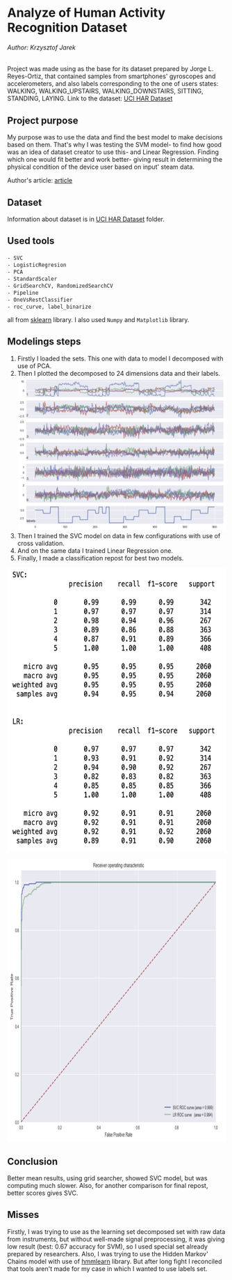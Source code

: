 # Analyze of Human Activity Recognition Dataset
###### Author: Krzysztof Jarek


Project was made using as the base for its dataset prepared by Jorge L. Reyes-Ortiz, that contained samples from smartphones' gyroscopes and accelerometers, and also labels corresponding to the one of users states: WALKING, WALKING_UPSTAIRS, WALKING_DOWNSTAIRS, SITTING, STANDING, LAYING. Link to the dataset: [UCI HAR Dataset](https://archive.ics.uci.edu/ml/datasets/human+activity+recognition+using+smartphones)

## Project purpose
My purpose was to use the data and find the best model to make decisions based on them. That's why I was testing the SVM model- to find how good was an idea of dataset creator to use this- and Linear Regression. Finding which one would fit better and work better- giving result in determining the physical condition of the device user based on input' steam data.

Author's article: [article](https://www.elen.ucl.ac.be/Proceedings/esann/esannpdf/es2013-84.pdf)

## Dataset

Information about dataset is in [UCI HAR Dataset](https://github.com/KrzysiekJa/ML-project-on-HAR-Dataset/tree/master/UCI%20HAR%20Dataset) folder.

## Used tools
```
- SVC
- LogisticRegresion
- PCA
- StandardScaler
- GridSearchCV, RandomizedSearchCV
- Pipeline
- OneVsRestClassifier
- roc_curve, label_binarize
```
all from [sklearn](https://sklearn.org) library. I also used `Numpy` and `Matplotlib` library.

## Modelings steps

1. Firstly I loaded the sets. This one with data to model I decomposed with use of PCA.
2. Then I plotted the decomposed to 24 dimensions data and their labels.
![alt text](https://github.com/KrzysiekJa/ML-project-on-HAR-Dataset/blob/master/plot.png "Plot")
3. Then I trained the SVC model on data in few configurations with use of cross validation.
4. And on the same data I trained Linear Regression one.
5. Finally, I made a classification repost for best two models.
<p align="center"><img src="https://github.com/KrzysiekJa/ML-project-on-HAR-Dataset/blob/master/results_table.png" width="650" height="650" /></p>

<p align="center"><img src="https://github.com/KrzysiekJa/ML-project-on-HAR-Dataset/blob/master/roc_curve.png" width="650" height="650" /></p>

## Conclusion

Better mean results, using grid searcher, showed SVC model, but was computing much slower. Also, for another comparison for final repost, better scores gives SVC.

## Misses

Firstly, I was trying to use as the learning set decomposed set with raw data from instruments, but without well-made signal preprocessing, it was giving low result (best: 0.67 accuracy for SVM), so I used special set already prepared by researchers.
Also, I was trying to use the Hidden Markov' Chains model with use of [hmmlearn](https://hmmlearn.readthedocs.io/en/latest/#) library. But after long fight I reconciled that tools aren't made for my case in which I wanted to use labels set.

